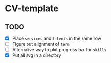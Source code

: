 # CV-template
## TODO
- [x] Place `services` and `talents` in the same row
- [ ] Figure out alignment of `term`
- [ ] Alternative way to plot progress bar for `skills`
- [x] Put all svg in a directory
